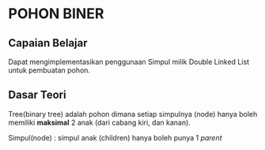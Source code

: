 # POHON BINER

## Capaian Belajar

Dapat mengimplementasikan penggunaan Simpul milik Double Linked List untuk pembuatan pohon.

## Dasar Teori

Tree(binary tree) adalah pohon dimana setiap simpulnya (node) hanya boleh memiliki <b>maksimal</b> 2 anak (dari cabang kiri, dan kanan).

Simpul(node) :
simpul anak (children) hanya boleh punya 1 <i>parent</i>